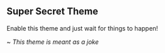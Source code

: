## Super Secret Theme

Enable this theme and just wait for things to happen!

~ _This theme is meant as a joke_
